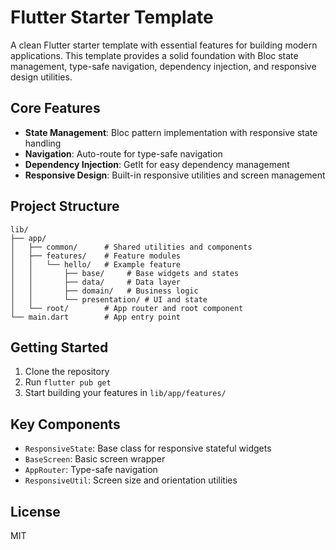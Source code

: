 # Flutter Starter Template

A clean Flutter starter template with essential features for building modern applications. This template provides a solid foundation with Bloc state management, type-safe navigation, dependency injection, and responsive design utilities.

## Core Features

- **State Management**: Bloc pattern implementation with responsive state handling
- **Navigation**: Auto-route for type-safe navigation
- **Dependency Injection**: GetIt for easy dependency management
- **Responsive Design**: Built-in responsive utilities and screen management

## Project Structure

```
lib/
├── app/
│   ├── common/      # Shared utilities and components
│   ├── features/    # Feature modules
│   │   └── hello/   # Example feature
│   │       ├── base/     # Base widgets and states
│   │       ├── data/     # Data layer
│   │       ├── domain/   # Business logic
│   │       └── presentation/ # UI and state
│   └── root/        # App router and root component
└── main.dart        # App entry point
```

## Getting Started

1. Clone the repository
2. Run `flutter pub get`
3. Start building your features in `lib/app/features/`

## Key Components

- `ResponsiveState`: Base class for responsive stateful widgets
- `BaseScreen`: Basic screen wrapper
- `AppRouter`: Type-safe navigation
- `ResponsiveUtil`: Screen size and orientation utilities

## License

MIT

